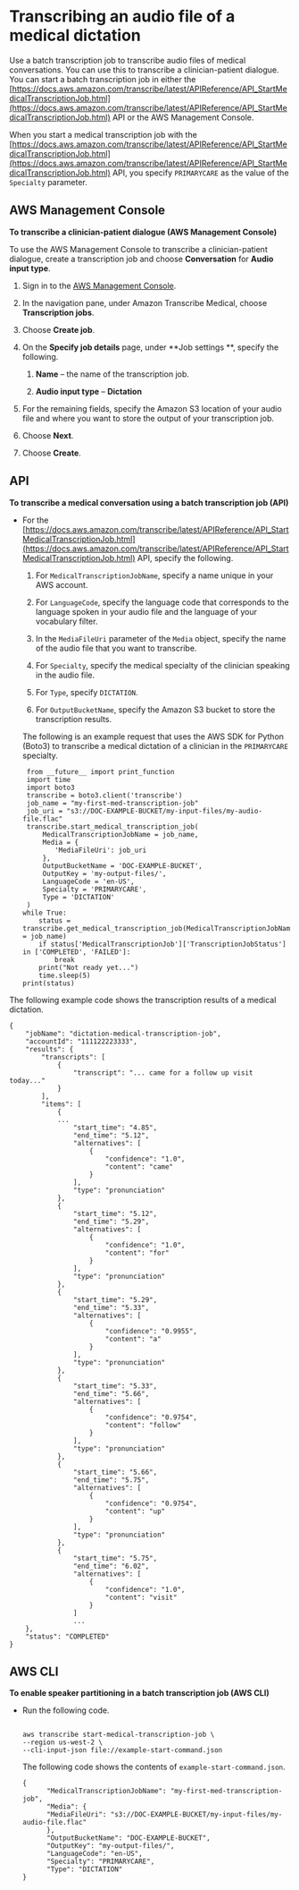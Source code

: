 # Transcribing an audio file of a medical dictation<a name="batch-medical-dictation"></a>

Use a batch transcription job to transcribe audio files of medical conversations\. You can use this to transcribe a clinician\-patient dialogue\. You can start a batch transcription job in either the [https://docs.aws.amazon.com/transcribe/latest/APIReference/API_StartMedicalTranscriptionJob.html](https://docs.aws.amazon.com/transcribe/latest/APIReference/API_StartMedicalTranscriptionJob.html) API or the AWS Management Console\.

When you start a medical transcription job with the [https://docs.aws.amazon.com/transcribe/latest/APIReference/API_StartMedicalTranscriptionJob.html](https://docs.aws.amazon.com/transcribe/latest/APIReference/API_StartMedicalTranscriptionJob.html) API, you specify `PRIMARYCARE` as the value of the `Specialty` parameter\. 

## AWS Management Console<a name="batch-med-dictation-console"></a>

**To transcribe a clinician\-patient dialogue \(AWS Management Console\)**

To use the AWS Management Console to transcribe a clinician\-patient dialogue, create a transcription job and choose **Conversation** for **Audio input type**\.

1. Sign in to the [AWS Management Console](https://console.aws.amazon.com/transcribe/)\.

1. In the navigation pane, under Amazon Transcribe Medical, choose **Transcription jobs**\.

1. Choose **Create job**\.

1. On the **Specify job details** page, under **Job settings **, specify the following\.

   1. **Name** – the name of the transcription job\.

   1. **Audio input type** – **Dictation**

1. For the remaining fields, specify the Amazon S3 location of your audio file and where you want to store the output of your transcription job\.

1. Choose **Next**\.

1. Choose **Create**\.

## API<a name="batch-med-dictation-api"></a>

**To transcribe a medical conversation using a batch transcription job \(API\)**
+ For the [https://docs.aws.amazon.com/transcribe/latest/APIReference/API_StartMedicalTranscriptionJob.html](https://docs.aws.amazon.com/transcribe/latest/APIReference/API_StartMedicalTranscriptionJob.html) API, specify the following\.

  1. For `MedicalTranscriptionJobName`, specify a name unique in your AWS account\.

  1. For `LanguageCode`, specify the language code that corresponds to the language spoken in your audio file and the language of your vocabulary filter\.

  1. In the `MediaFileUri` parameter of the `Media` object, specify the name of the audio file that you want to transcribe\.

  1. For `Specialty`, specify the medical specialty of the clinician speaking in the audio file\.

  1. For `Type`, specify `DICTATION`\.

  1. For `OutputBucketName`, specify the Amazon S3 bucket to store the transcription results\.

  The following is an example request that uses the AWS SDK for Python \(Boto3\) to transcribe a medical dictation of a clinician in the `PRIMARYCARE` specialty\.

  ```
   from __future__ import print_function
   import time
   import boto3
   transcribe = boto3.client('transcribe')
   job_name = "my-first-med-transcription-job"
   job_uri = "s3://DOC-EXAMPLE-BUCKET/my-input-files/my-audio-file.flac"
   transcribe.start_medical_transcription_job(
       MedicalTranscriptionJobName = job_name,
       Media = {
          'MediaFileUri': job_uri
       },     
       OutputBucketName = 'DOC-EXAMPLE-BUCKET',                                
       OutputKey = 'my-output-files/', 
       LanguageCode = 'en-US',
       Specialty = 'PRIMARYCARE',
       Type = 'DICTATION'
   )
  while True:
      status = transcribe.get_medical_transcription_job(MedicalTranscriptionJobName = job_name)
      if status['MedicalTranscriptionJob']['TranscriptionJobStatus'] in ['COMPLETED', 'FAILED']:
          break
      print("Not ready yet...")
      time.sleep(5)
  print(status)
  ```

The following example code shows the transcription results of a medical dictation\.

```
{
    "jobName": "dictation-medical-transcription-job",
    "accountId": "111122223333",
    "results": {
        "transcripts": [
            {
                "transcript": "... came for a follow up visit today..."
            }
        ],
        "items": [
            {
            ...
                "start_time": "4.85",
                "end_time": "5.12",
                "alternatives": [
                    {
                        "confidence": "1.0",
                        "content": "came"
                    }
                ],
                "type": "pronunciation"
            },
            {
                "start_time": "5.12",
                "end_time": "5.29",
                "alternatives": [
                    {
                        "confidence": "1.0",
                        "content": "for"
                    }
                ],
                "type": "pronunciation"
            },
            {
                "start_time": "5.29",
                "end_time": "5.33",
                "alternatives": [
                    {
                        "confidence": "0.9955",
                        "content": "a"
                    }
                ],
                "type": "pronunciation"
            },
            {
                "start_time": "5.33",
                "end_time": "5.66",
                "alternatives": [
                    {
                        "confidence": "0.9754",
                        "content": "follow"
                    }
                ],
                "type": "pronunciation"
            },
            {
                "start_time": "5.66",
                "end_time": "5.75",
                "alternatives": [
                    {
                        "confidence": "0.9754",
                        "content": "up"
                    }
                ],
                "type": "pronunciation"
            },
            {
                "start_time": "5.75",
                "end_time": "6.02",
                "alternatives": [
                    {
                        "confidence": "1.0",
                        "content": "visit"
                    }
                ]
                ...
    },
    "status": "COMPLETED"
}
```

## AWS CLI<a name="batch-med-dictation-cli"></a>

**To enable speaker partitioning in a batch transcription job \(AWS CLI\)**
+ Run the following code\.

  ```
                      
  aws transcribe start-medical-transcription-job \
  --region us-west-2 \
  --cli-input-json file://example-start-command.json
  ```

  The following code shows the contents of `example-start-command.json`\.

  ```
  {
        "MedicalTranscriptionJobName": "my-first-med-transcription-job",        
        "Media": {
        "MediaFileUri": "s3://DOC-EXAMPLE-BUCKET/my-input-files/my-audio-file.flac"
        },
        "OutputBucketName": "DOC-EXAMPLE-BUCKET",
        "OutputKey": "my-output-files/", 
        "LanguageCode": "en-US",  
        "Specialty": "PRIMARYCARE",
        "Type": "DICTATION"
  }
  ```